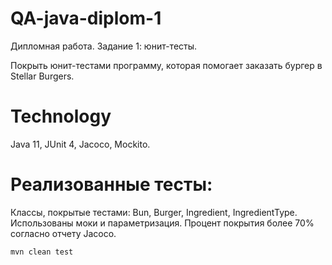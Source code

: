 # QA-java-diplom-1
Дипломная работа. Задание 1: юнит-тесты.

Покрыть юнит-тестами программу, которая помогает заказать бургер в Stellar Burgers.

# Technology
Java 11, JUnit 4, Jacoco, Mockito.

# Реализованные тесты:
Классы, покрытые тестами: Bun, Burger, Ingredient, IngredientType. 
Использованы моки и параметризация. Процент покрытия более 70% согласно отчету Jacoco.


``` Start
mvn clean test
```
